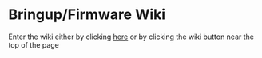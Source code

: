 Bringup/Firmware Wiki
=================

Enter the wiki either by clicking [here](https://github.com/deadman96385/Bringup-Firmware-WIKI/wiki) or by clicking the wiki button near the top of the page

